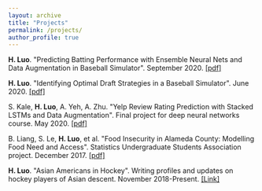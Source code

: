 ```yaml
---
layout: archive
title: "Projects"
permalink: /projects/
author_profile: true
---
```


**H. Luo**. "Predicting Batting Performance with Ensemble Neural Nets and Data Augmentation in Baseball Simulator". September 2020. [[pdf]](../files/Brokenbat_Player_Modelling.pdf)

**H. Luo**. "Identifying Optimal Draft Strategies in a Baseball Simulator". June 2020. [[pdf]](../files/BrokenBat_Draft_Report.pdf)

S. Kale, **H. Luo**, A. Yeh, A. Zhu. "Yelp Review Rating Prediction with Stacked LSTMs and Data Augmentation". Final project for deep neural networks course. May 2020. [[pdf]](../files/yelp.pdf)

B. Liang, S. Le, **H. Luo**, et al. "Food Insecurity in Alameda County: Modelling Food Need and Access". Statistics Undergraduate Students Association project. December 2017. [[pdf]](../files/SUSA_Food_Insecurity.pdf)

**H. Luo**. "Asian Americans in Hockey". Writing profiles and updates on hockey players of Asian descent. November 2018-Present. [[Link]](https://asianamericansinhockey.com/)
